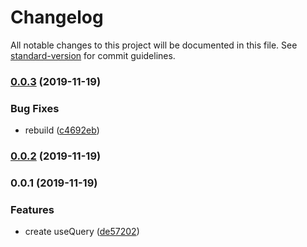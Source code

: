 # Changelog

All notable changes to this project will be documented in this file. See [standard-version](https://github.com/conventional-changelog/standard-version) for commit guidelines.

### [0.0.3](https://github.com/forsigner/taro-stook-graphql/compare/v0.0.2...v0.0.3) (2019-11-19)


### Bug Fixes

* rebuild ([c4692eb](https://github.com/forsigner/taro-stook-graphql/commit/c4692ebfa3ed66d170d6eed37eb0e6963cb7e97e))

### [0.0.2](https://github.com/forsigner/taro-stook-graphql/compare/v0.0.1...v0.0.2) (2019-11-19)

### 0.0.1 (2019-11-19)


### Features

* create useQuery ([de57202](https://github.com/forsigner/taro-stook-graphql/commit/de57202742a461b2228d07c84705fe20b8b524b7))
